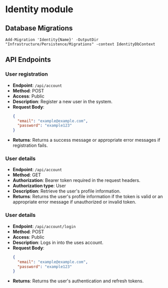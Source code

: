 # Identity module

## Database Migrations

```
Add-Migration 'Identity{Name}' -OutputDir "Infrastructure/Persistence/Migrations" -context IdentityDbContext
```

## API Endpoints

### User registration
- **Endpoint**: `/api/account`
- **Method**: POST
- **Access**: Public
- **Description**: Register a new user in the system.
- **Request Body**:
  ```json
  {
    "email": "example@example.com",
    "password": "example123"
  }
  ```
- **Returns**:  Returns a success message or appropriate error messages if registration fails.

### User details
- **Endpoint**: `/api/account`
- **Method**: GET
- **Authorization**: Bearer token required in the request headers.
- **Authorization type**: User
- **Description**: Retrieve the user's profile information.
- **Returns**:  Returns the user's profile information if the token is valid or an appropriate error message if unauthorized or invalid token.

### User details
- **Endpoint**: `/api/account/login`
- **Method**: POST
- **Access**: Public
- **Description**: Logs in into the uses account.
- **Request Body**:
  ```json
  {
    "email": "example@example.com",
    "password": "example123"
  }
  ```
- **Returns**:  Returns the user's authentication and refresh tokens.